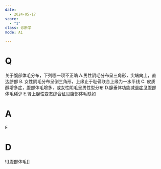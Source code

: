 ```yaml
---
date:
  - 2024-05-17
score:
  - "1"
class: 诊断学
mode: A1

---
```

# Q
关于腹部体毛分布，下列哪一项不正确
A.男性阴毛分布呈三角形，尖端向上，直达脐部
B. 女性阴毛分布呈倒三角形，上缘止于耻骨联合上缘为一水平线
C. 皮质醇增多症，腹部体毛增多，或女性阴毛呈男性型分布
D.腺垂体功能减退症见腹部体毛稀少
E.肾上腺性变态综合征见腹部体毛缺如

# A

E


# D
![[腹部体毛]]